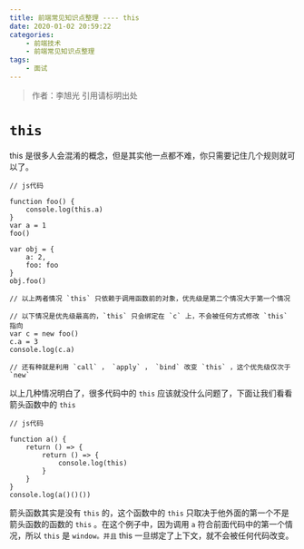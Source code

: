 ```yaml
---
title: 前端常见知识点整理 ---- this
date: 2020-01-02 20:59:22
categories: 
	- 前端技术
	- 前端常见知识点整理
tags: 
	- 面试
---
```

> 作者：李旭光
> 引用请标明出处


# `this` 
this 是很多人会混淆的概念，但是其实他一点都不难，你只需要记住几个规则就可以了。

```
// js代码

function foo() {
	console.log(this.a)
}
var a = 1
foo()

var obj = {
	a: 2,
	foo: foo
}
obj.foo()

// 以上两者情况 `this` 只依赖于调用函数前的对象，优先级是第二个情况大于第一个情况

// 以下情况是优先级最高的，`this` 只会绑定在 `c` 上，不会被任何方式修改 `this` 指向
var c = new foo()
c.a = 3
console.log(c.a)

// 还有种就是利用 `call` ， `apply` ， `bind` 改变 `this` ，这个优先级仅次于 `new`
```
以上几种情况明白了，很多代码中的 `this` 应该就没什么问题了，下面让我们看看箭头函数中的 `this`

```
// js代码

function a() {
    return () => {
        return () => {
        	console.log(this)
        }
    }
}
console.log(a()()())
```
箭头函数其实是没有 `this` 的，这个函数中的 `this` 只取决于他外面的第一个不是箭头函数的函数的 `this` 。在这个例子中，因为调用 `a` 符合前面代码中的第一个情况，所以 `this` 是 `window。并且` this 一旦绑定了上下文，就不会被任何代码改变。
